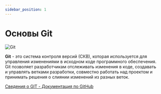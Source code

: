 ```yaml
---
sidebar_position: 1
---
```


# Основы Git

![Git](https://img.shields.io/badge/git-%23F05033.svg?style=for-the-badge&logo=git&logoColor=white)

**Git** - это система контроля версий (СКВ), которая используется для управления изменениями в исходном коде программного обеспечения. Git позволяет разработчикам отслеживать изменения в коде, создавать и управлять ветками разработки, совместно работать над проектом и принимать решения о слиянии изменений из разных веток.

[Сведения о GIT - Документация по GitHub](https://docs.github.com/ru/get-started/using-git/about-git)

